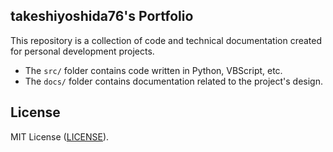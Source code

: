 ## takeshiyoshida76's Portfolio
This repository is a collection of code and technical documentation created for personal development projects.
- The `src/` folder contains code written in Python, VBScript, etc.
- The `docs/` folder contains documentation related to the project's design.

## License
MIT License ([LICENSE](LICENSE)).
